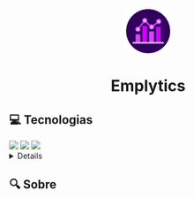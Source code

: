 <div align="center">  
  <a href="https://emplytics.vercel.app/" target="_blank">
    <img src="img/EmpLytics.png" alt="Logo" width="80" height="80">
  </a>
  
  <h1>Emplytics</h1>
</div>

<h2>💻 Tecnologias</h2>
<div>
  <img src="https://img.shields.io/badge/HTML-FFAA00?style=for-the-badge&logo=html5&logoColor=white">
  <img src="https://img.shields.io/badge/CSS-008BFF?&style=for-the-badge&logo=css3&logoColor=white">
  <img src="https://img.shields.io/badge/JavaScript-F7DF1E??&style=for-the-badge&logo=javascript&logoColor=black">
</div>

<details> 🔗Conteudo
   <ol>
      <a href="#about">Sobre</a>
   </ol>
</details>

<h2 id="about">🔍 Sobre</h2>
<p></p>
